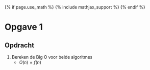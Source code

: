 {% if page.use_math %}
    {% include mathjax_support %}
{% endif %}

# Opgave 1
## Opdracht
1. Bereken de Big O voor beide algoritmes
    * $O(n)=f(n)$
